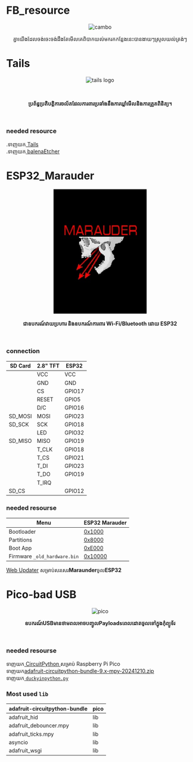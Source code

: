 # FB_resource
<p align="center"><img alt="cambo" src="https://github.com/justcallmemin8/hack_FB_resource/blob/main/tails_img/cambo.jpeg" width="300"></p>
<p align="center">គ្នាយើងដែលចង់ចេះចង់ដឹងតែមើលគេពិបាកយល់មករកកន្លែងនេះបានងាយៗស្រួលយល់ត្រង់ៗ</p>


# Tails
<p align="center"><img alt="tails logo" src="https://github.com/justcallmemin8/hack_FB_resource/blob/main/tails_img/231-2314839_tails-for-privacy-and-anonymity-tails-tor-png.png" width="300"></p><br>
<p align="center">
  <b>ប្រព័ន្ធប្រតិបត្តិការចល័តដែលការពារប្រឆាំងនឹងការឃ្លាំមើលនិងការត្រួតពិនិត្យ។</b></p><br>

### needed resource<br>

.ទាញយក<a href="https://tails.net/install/windows/index.en.html#download"> Tails</a><br>
.ទាញយក<a href="https://etcher.balena.io/#download-etcher"> balenaEtcher</a>

# ESP32_Marauder
<p align="center"><img alt="Marauder logo" src="https://github.com/justcallmekoko/ESP32Marauder/blob/master/pictures/marauder3L.jpg?raw=true" width="250"></p>
<p align="center">
  <b>ជាឧបករណ៍វាយប្រហារ និងឧបករណ៍ការពារ Wi-Fi/Bluetooth ដោយ ESP32</b></p><br>

### connection

| SD Card | 2.8" TFT | ESP32  |
| ------- | -------- | ------ |
|         | VCC      | VCC    |
|         | GND      | GND    |
|         | CS       | GPIO17 |
|         | RESET    | GPIO5  |
|         | D/C      | GPIO16 |
| SD_MOSI | MOSI     | GPIO23 |
| SD_SCK  | SCK      | GPIO18 |
|         | LED      | GPIO32 |
| SD_MISO | MISO     | GPIO19 |
|         | T_CLK    | GPIO18 |
|         | T_CS     | GPIO21 |
|         | T_DI     | GPIO23 |
|         | T_DO     | GPIO19 |
|         | T_IRQ    |        |
| SD_CS   |          | GPIO12 |

### needed resourse

| Menu       | ESP32 Marauder |
| ---------- | -------------- |
| Bootloader | <a href="https://github.com/justcallmekoko/ESP32Marauder/raw/master/FlashFiles/MarauderV4/esp32_marauder.ino.bootloader.bin">0x1000</a> |
| Partitions | <a href="https://github.com/justcallmekoko/ESP32Marauder/raw/master/FlashFiles/MarauderV4/esp32_marauder.ino.partitions.bin">0x8000</a> |
| Boot App   | <a href="https://github.com/justcallmekoko/ESP32Marauder/raw/master/FlashFiles/FlipperZeroMultiBoardS3/boot_app0.bin">0xE000</a> |
| Firmware <code>_old_hardware.bin</code>  | <a href="https://github.com/justcallmekoko/ESP32Marauder/releases/download/v1.1.0/esp32_marauder_v1_1_0_20241128_old_hardware.bin">0x10000</a> |

[Web Updater](https://esp.huhn.me/) សម្រាប់សរសេរ<b>Maraunder</b>ចូល<b>ESP32</b>

# Pico-bad USB
<p align="center"><img alt="pico" src="https://github.com/justcallmemin8/hack_FB_resource/blob/main/tails_img/raspberry-pi-pico_5.png" width="300"></p>
<p align="center">
  <b>ឧបករណ៍USBមានថាមពលអាចបញ្ចូលPayloadsពេលដោតចូលទៅក្នុងកុំព្យូទ័រ</b></p><br>

  ### needed resourse
ទាញយក<a href="https://circuitpython.org/board/raspberry_pi_pico/" rel="nofollow"> CircuitPython </a>សម្រាប់ Raspberry Pi Pico<br>
ទាញយក<a href="/adafruit/Adafruit_CircuitPython_Bundle/releases/download/20241210/adafruit-circuitpython-bundle-9.x-mpy-20241210.zip">adafruit-circuitpython-bundle-9.x-mpy-20241210.zip</a><br>
ទាញយក<a href=""> <code>duckyinpython.py</code> </a><br>

<h3>Most used <code>lib</code></h3>

| adafruit-circuitpython-bundle | pico           |
| ----------------------------- | -------------- |
| adafruit_hid                  | lib            |
| adafruit_debouncer.mpy | lib |
| adafruit_ticks.mpy | lib |
| asyncio | lib |
| adafruit_wsgi | lib |


        

  

